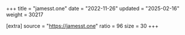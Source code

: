 +++
title = "jamesst.one"
date = "2022-11-26"
updated = "2025-02-16"
weight = 30217

[extra]
source = "https://jamesst.one"
ratio = 96
size = 30
+++
